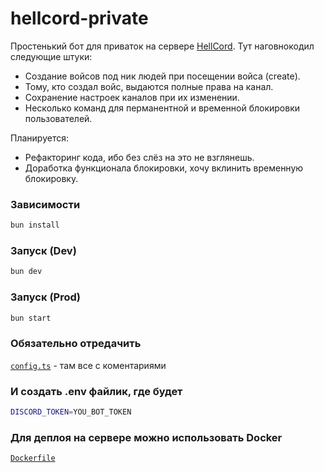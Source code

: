 # hellcord-private

Простенький бот для приваток на сервере [HellCord](https://discord.gg/hellcord).
Тут наговнокодил следующие штуки:
- Создание войсов под ник людей при посещении войса (create).
- Тому, кто создал войс, выдаются полные права на канал.
- Сохранение настроек каналов при их изменении.
- Несколько команд для перманентной и временной блокировки пользователей.


Планируется:
- Рефакторинг кода, ибо без слёз на это не взглянешь.
- Доработка функционала блокировки, хочу вклинить временную блокировку.

### Зависимости
```bash
bun install
```

### Запуск (Dev)

```bash
bun dev
```

### Запуск (Prod)

```bash
bun start
```

### Обязательно отредачить 
[`config.ts`](config.ts) - там все с коментариями

### И создать .env файлик, где будет
```sh
DISCORD_TOKEN=YOU_BOT_TOKEN
```

### Для деплоя на сервере можно использовать Docker
[`Dockerfile`](Dockerfile)


